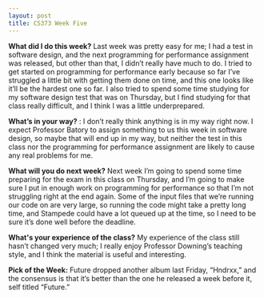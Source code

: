 ```yaml
---
layout: post
title: CS373 Week Five
---
```


__What did I do this week?__ Last week was pretty easy for me; I had a test in software design, and the next programming for performance assignment was released, but other than that, I didn’t really have much to do. I tried to get started on programming for performance early because so far I’ve struggled a little bit with getting them done on time, and this one looks like it’ll be the hardest one so far. I also tried to spend some time studying for my software design test that was on Thursday, but I find studying for that class really difficult, and I think I was a little underprepared.

__What’s in your way?__ : I don’t really think anything is in my way right now. I expect Professor Batory to assign something to us this week in software design, so maybe that will end up in my way, but neither the test in this class nor the programming for performance assignment are likely to cause any real problems for me.

__What will you do next week?__ Next week I’m going to spend some time preparing for the exam in this class on Thursday, and I’m going to make sure I put in enough work on programming for performance so that I’m not struggling right at the end again. Some of the input files that we’re running our code on are very large, so running the code might take a pretty long time, and Stampede could have a lot queued up at the time, so I need to be sure it’s done well before the deadline.

__What's your experience of the class?__ My experience of the class still hasn’t changed very much; I really enjoy Professor Downing’s teaching style, and I think the material is useful and interesting.

__Pick of the Week:__ Future dropped another album last Friday, “Hndrxx,” and the consensus is that it’s better than the one he released a week before it, self titled “Future.”
